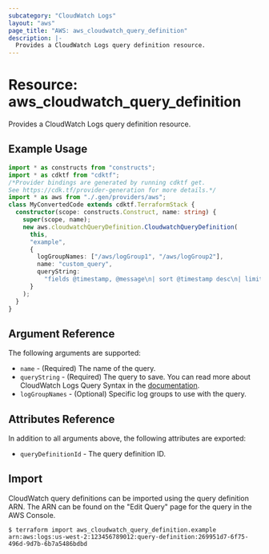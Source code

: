 ```yaml
---
subcategory: "CloudWatch Logs"
layout: "aws"
page_title: "AWS: aws_cloudwatch_query_definition"
description: |-
  Provides a CloudWatch Logs query definition resource.
---
```


# Resource: aws_cloudwatch_query_definition

Provides a CloudWatch Logs query definition resource.

## Example Usage

```typescript
import * as constructs from "constructs";
import * as cdktf from "cdktf";
/*Provider bindings are generated by running cdktf get.
See https://cdk.tf/provider-generation for more details.*/
import * as aws from "./.gen/providers/aws";
class MyConvertedCode extends cdktf.TerraformStack {
  constructor(scope: constructs.Construct, name: string) {
    super(scope, name);
    new aws.cloudwatchQueryDefinition.CloudwatchQueryDefinition(
      this,
      "example",
      {
        logGroupNames: ["/aws/logGroup1", "/aws/logGroup2"],
        name: "custom_query",
        queryString:
          "fields @timestamp, @message\n| sort @timestamp desc\n| limit 25\n",
      }
    );
  }
}

```

## Argument Reference

The following arguments are supported:

* `name` - (Required) The name of the query.
* `queryString` - (Required) The query to save. You can read more about CloudWatch Logs Query Syntax in the [documentation](https://docs.aws.amazon.com/AmazonCloudWatch/latest/logs/CWL_QuerySyntax.html).
* `logGroupNames` - (Optional) Specific log groups to use with the query.

## Attributes Reference

In addition to all arguments above, the following attributes are exported:

* `queryDefinitionId` - The query definition ID.

## Import

CloudWatch query definitions can be imported using the query definition ARN. The ARN can be found on the "Edit Query" page for the query in the AWS Console.

```
$ terraform import aws_cloudwatch_query_definition.example arn:aws:logs:us-west-2:123456789012:query-definition:269951d7-6f75-496d-9d7b-6b7a5486bdbd
```

<!-- cache-key: cdktf-0.17.0-pre.15 input-da9b2b0357845258352e78ebc9b4e1a7c84e40fec604a9a2d1176979f6fa406d -->